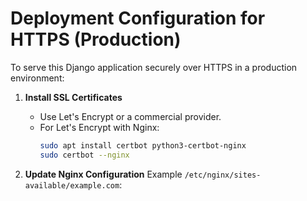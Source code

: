 # Deployment Configuration for HTTPS (Production)

To serve this Django application securely over HTTPS in a production environment:

1. **Install SSL Certificates**
   - Use Let's Encrypt or a commercial provider.
   - For Let's Encrypt with Nginx:
     ```bash
     sudo apt install certbot python3-certbot-nginx
     sudo certbot --nginx
     ```

2. **Update Nginx Configuration**
   Example `/etc/nginx/sites-available/example.com`:
